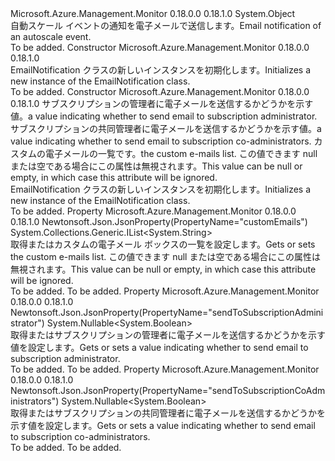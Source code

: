<Type Name="EmailNotification" FullName="Microsoft.Azure.Management.Monitor.Management.Models.EmailNotification">
  <TypeSignature Language="C#" Value="public class EmailNotification" />
  <TypeSignature Language="ILAsm" Value=".class public auto ansi beforefieldinit EmailNotification extends System.Object" />
  <TypeSignature Language="DocId" Value="T:Microsoft.Azure.Management.Monitor.Management.Models.EmailNotification" />
  <TypeSignature Language="VB.NET" Value="Public Class EmailNotification" />
  <TypeSignature Language="F#" Value="type EmailNotification = class" />
  <AssemblyInfo>
    <AssemblyName>Microsoft.Azure.Management.Monitor</AssemblyName>
    <AssemblyVersion>0.18.0.0</AssemblyVersion>
    <AssemblyVersion>0.18.1.0</AssemblyVersion>
  </AssemblyInfo>
  <Base>
    <BaseTypeName>System.Object</BaseTypeName>
  </Base>
  <Interfaces />
  <Docs>
    <summary>
            <span data-ttu-id="88c8f-101">自動スケール イベントの通知を電子メールで送信します。</span><span class="sxs-lookup"><span data-stu-id="88c8f-101">Email notification of an autoscale event.</span></span>
            </summary>
    <remarks>To be added.</remarks>
  </Docs>
  <Members>
    <Member MemberName=".ctor">
      <MemberSignature Language="C#" Value="public EmailNotification ();" />
      <MemberSignature Language="ILAsm" Value=".method public hidebysig specialname rtspecialname instance void .ctor() cil managed" />
      <MemberSignature Language="DocId" Value="M:Microsoft.Azure.Management.Monitor.Management.Models.EmailNotification.#ctor" />
      <MemberSignature Language="VB.NET" Value="Public Sub New ()" />
      <MemberType>Constructor</MemberType>
      <AssemblyInfo>
        <AssemblyName>Microsoft.Azure.Management.Monitor</AssemblyName>
        <AssemblyVersion>0.18.0.0</AssemblyVersion>
        <AssemblyVersion>0.18.1.0</AssemblyVersion>
      </AssemblyInfo>
      <Parameters />
      <Docs>
        <summary>
            <span data-ttu-id="88c8f-102">EmailNotification クラスの新しいインスタンスを初期化します。</span><span class="sxs-lookup"><span data-stu-id="88c8f-102">Initializes a new instance of the EmailNotification class.</span></span>
            </summary>
        <remarks>To be added.</remarks>
      </Docs>
    </Member>
    <Member MemberName=".ctor">
      <MemberSignature Language="C#" Value="public EmailNotification (Nullable&lt;bool&gt; sendToSubscriptionAdministrator = null, Nullable&lt;bool&gt; sendToSubscriptionCoAdministrators = null, System.Collections.Generic.IList&lt;string&gt; customEmails = null);" />
      <MemberSignature Language="ILAsm" Value=".method public hidebysig specialname rtspecialname instance void .ctor(valuetype System.Nullable`1&lt;bool&gt; sendToSubscriptionAdministrator, valuetype System.Nullable`1&lt;bool&gt; sendToSubscriptionCoAdministrators, class System.Collections.Generic.IList`1&lt;string&gt; customEmails) cil managed" />
      <MemberSignature Language="DocId" Value="M:Microsoft.Azure.Management.Monitor.Management.Models.EmailNotification.#ctor(System.Nullable{System.Boolean},System.Nullable{System.Boolean},System.Collections.Generic.IList{System.String})" />
      <MemberSignature Language="VB.NET" Value="Public Sub New (Optional sendToSubscriptionAdministrator As Nullable(Of Boolean) = null, Optional sendToSubscriptionCoAdministrators As Nullable(Of Boolean) = null, Optional customEmails As IList(Of String) = null)" />
      <MemberSignature Language="F#" Value="new Microsoft.Azure.Management.Monitor.Management.Models.EmailNotification : Nullable&lt;bool&gt; * Nullable&lt;bool&gt; * System.Collections.Generic.IList&lt;string&gt; -&gt; Microsoft.Azure.Management.Monitor.Management.Models.EmailNotification" Usage="new Microsoft.Azure.Management.Monitor.Management.Models.EmailNotification (sendToSubscriptionAdministrator, sendToSubscriptionCoAdministrators, customEmails)" />
      <MemberType>Constructor</MemberType>
      <AssemblyInfo>
        <AssemblyName>Microsoft.Azure.Management.Monitor</AssemblyName>
        <AssemblyVersion>0.18.0.0</AssemblyVersion>
        <AssemblyVersion>0.18.1.0</AssemblyVersion>
      </AssemblyInfo>
      <Parameters>
        <Parameter Name="sendToSubscriptionAdministrator" Type="System.Nullable&lt;System.Boolean&gt;" />
        <Parameter Name="sendToSubscriptionCoAdministrators" Type="System.Nullable&lt;System.Boolean&gt;" />
        <Parameter Name="customEmails" Type="System.Collections.Generic.IList&lt;System.String&gt;" />
      </Parameters>
      <Docs>
        <param name="sendToSubscriptionAdministrator"><span data-ttu-id="88c8f-103">サブスクリプションの管理者に電子メールを送信するかどうかを示す値。</span><span class="sxs-lookup"><span data-stu-id="88c8f-103">a value indicating whether to send email to subscription administrator.</span></span></param>
        <param name="sendToSubscriptionCoAdministrators"><span data-ttu-id="88c8f-104">サブスクリプションの共同管理者に電子メールを送信するかどうかを示す値。</span><span class="sxs-lookup"><span data-stu-id="88c8f-104">a value indicating whether to send email to subscription co-administrators.</span></span></param>
        <param name="customEmails"><span data-ttu-id="88c8f-105">カスタムの電子メールの一覧です。</span><span class="sxs-lookup"><span data-stu-id="88c8f-105">the custom e-mails list.</span></span> <span data-ttu-id="88c8f-106">この値できます null または空である場合にこの属性は無視されます。</span><span class="sxs-lookup"><span data-stu-id="88c8f-106">This value can be null or empty, in which case this attribute will be ignored.</span></span></param>
        <summary>
            <span data-ttu-id="88c8f-107">EmailNotification クラスの新しいインスタンスを初期化します。</span><span class="sxs-lookup"><span data-stu-id="88c8f-107">Initializes a new instance of the EmailNotification class.</span></span>
            </summary>
        <remarks>To be added.</remarks>
      </Docs>
    </Member>
    <Member MemberName="CustomEmails">
      <MemberSignature Language="C#" Value="public System.Collections.Generic.IList&lt;string&gt; CustomEmails { get; set; }" />
      <MemberSignature Language="ILAsm" Value=".property instance class System.Collections.Generic.IList`1&lt;string&gt; CustomEmails" />
      <MemberSignature Language="DocId" Value="P:Microsoft.Azure.Management.Monitor.Management.Models.EmailNotification.CustomEmails" />
      <MemberSignature Language="VB.NET" Value="Public Property CustomEmails As IList(Of String)" />
      <MemberSignature Language="F#" Value="member this.CustomEmails : System.Collections.Generic.IList&lt;string&gt; with get, set" Usage="Microsoft.Azure.Management.Monitor.Management.Models.EmailNotification.CustomEmails" />
      <MemberType>Property</MemberType>
      <AssemblyInfo>
        <AssemblyName>Microsoft.Azure.Management.Monitor</AssemblyName>
        <AssemblyVersion>0.18.0.0</AssemblyVersion>
        <AssemblyVersion>0.18.1.0</AssemblyVersion>
      </AssemblyInfo>
      <Attributes>
        <Attribute>
          <AttributeName>Newtonsoft.Json.JsonProperty(PropertyName="customEmails")</AttributeName>
        </Attribute>
      </Attributes>
      <ReturnValue>
        <ReturnType>System.Collections.Generic.IList&lt;System.String&gt;</ReturnType>
      </ReturnValue>
      <Docs>
        <summary>
            <span data-ttu-id="88c8f-108">取得またはカスタムの電子メール ボックスの一覧を設定します。</span><span class="sxs-lookup"><span data-stu-id="88c8f-108">Gets or sets the custom e-mails list.</span></span> <span data-ttu-id="88c8f-109">この値できます null または空である場合にこの属性は無視されます。</span><span class="sxs-lookup"><span data-stu-id="88c8f-109">This value can be null or empty, in which case this attribute will be ignored.</span></span>
            </summary>
        <value>To be added.</value>
        <remarks>To be added.</remarks>
      </Docs>
    </Member>
    <Member MemberName="SendToSubscriptionAdministrator">
      <MemberSignature Language="C#" Value="public Nullable&lt;bool&gt; SendToSubscriptionAdministrator { get; set; }" />
      <MemberSignature Language="ILAsm" Value=".property instance valuetype System.Nullable`1&lt;bool&gt; SendToSubscriptionAdministrator" />
      <MemberSignature Language="DocId" Value="P:Microsoft.Azure.Management.Monitor.Management.Models.EmailNotification.SendToSubscriptionAdministrator" />
      <MemberSignature Language="VB.NET" Value="Public Property SendToSubscriptionAdministrator As Nullable(Of Boolean)" />
      <MemberSignature Language="F#" Value="member this.SendToSubscriptionAdministrator : Nullable&lt;bool&gt; with get, set" Usage="Microsoft.Azure.Management.Monitor.Management.Models.EmailNotification.SendToSubscriptionAdministrator" />
      <MemberType>Property</MemberType>
      <AssemblyInfo>
        <AssemblyName>Microsoft.Azure.Management.Monitor</AssemblyName>
        <AssemblyVersion>0.18.0.0</AssemblyVersion>
        <AssemblyVersion>0.18.1.0</AssemblyVersion>
      </AssemblyInfo>
      <Attributes>
        <Attribute>
          <AttributeName>Newtonsoft.Json.JsonProperty(PropertyName="sendToSubscriptionAdministrator")</AttributeName>
        </Attribute>
      </Attributes>
      <ReturnValue>
        <ReturnType>System.Nullable&lt;System.Boolean&gt;</ReturnType>
      </ReturnValue>
      <Docs>
        <summary>
            <span data-ttu-id="88c8f-110">取得またはサブスクリプションの管理者に電子メールを送信するかどうかを示す値を設定します。</span><span class="sxs-lookup"><span data-stu-id="88c8f-110">Gets or sets a value indicating whether to send email to subscription administrator.</span></span>
            </summary>
        <value>To be added.</value>
        <remarks>To be added.</remarks>
      </Docs>
    </Member>
    <Member MemberName="SendToSubscriptionCoAdministrators">
      <MemberSignature Language="C#" Value="public Nullable&lt;bool&gt; SendToSubscriptionCoAdministrators { get; set; }" />
      <MemberSignature Language="ILAsm" Value=".property instance valuetype System.Nullable`1&lt;bool&gt; SendToSubscriptionCoAdministrators" />
      <MemberSignature Language="DocId" Value="P:Microsoft.Azure.Management.Monitor.Management.Models.EmailNotification.SendToSubscriptionCoAdministrators" />
      <MemberSignature Language="VB.NET" Value="Public Property SendToSubscriptionCoAdministrators As Nullable(Of Boolean)" />
      <MemberSignature Language="F#" Value="member this.SendToSubscriptionCoAdministrators : Nullable&lt;bool&gt; with get, set" Usage="Microsoft.Azure.Management.Monitor.Management.Models.EmailNotification.SendToSubscriptionCoAdministrators" />
      <MemberType>Property</MemberType>
      <AssemblyInfo>
        <AssemblyName>Microsoft.Azure.Management.Monitor</AssemblyName>
        <AssemblyVersion>0.18.0.0</AssemblyVersion>
        <AssemblyVersion>0.18.1.0</AssemblyVersion>
      </AssemblyInfo>
      <Attributes>
        <Attribute>
          <AttributeName>Newtonsoft.Json.JsonProperty(PropertyName="sendToSubscriptionCoAdministrators")</AttributeName>
        </Attribute>
      </Attributes>
      <ReturnValue>
        <ReturnType>System.Nullable&lt;System.Boolean&gt;</ReturnType>
      </ReturnValue>
      <Docs>
        <summary>
            <span data-ttu-id="88c8f-111">取得またはサブスクリプションの共同管理者に電子メールを送信するかどうかを示す値を設定します。</span><span class="sxs-lookup"><span data-stu-id="88c8f-111">Gets or sets a value indicating whether to send email to subscription co-administrators.</span></span>
            </summary>
        <value>To be added.</value>
        <remarks>To be added.</remarks>
      </Docs>
    </Member>
  </Members>
</Type>